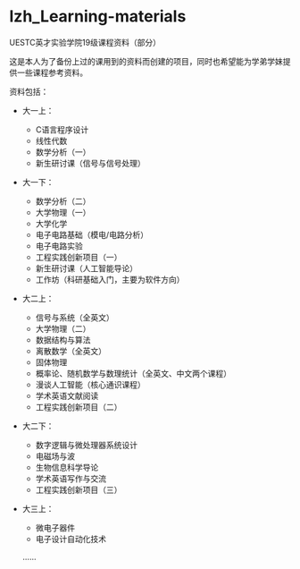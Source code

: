 # lzh_Learning-materials

UESTC英才实验学院19级课程资料（部分）

这是本人为了备份上过的课用到的资料而创建的项目，同时也希望能为学弟学妹提供一些课程参考资料。  

资料包括：  

+ 大一上：

  + C语言程序设计
  + 线性代数
  + 数学分析（一）
  + 新生研讨课（信号与信号处理）

+ 大一下：

  + 数学分析（二）
  + 大学物理（一）
  + 大学化学
  + 电子电路基础（模电/电路分析）
  + 电子电路实验
  + 工程实践创新项目（一）
  + 新生研讨课（人工智能导论）
  + 工作坊（科研基础入门，主要为软件方向）
  
+ 大二上：

  + 信号与系统（全英文）
  + 大学物理（二）
  + 数据结构与算法
  + 离散数学（全英文）
  + 固体物理
  + 概率论、随机数学与数理统计（全英文、中文两个课程）
  + 漫谈人工智能（核心通识课程）
  + 学术英语文献阅读
  + 工程实践创新项目（二）
  
+ 大二下：

  + 数字逻辑与微处理器系统设计
  + 电磁场与波
  + 生物信息科学导论
  + 学术英语写作与交流
  + 工程实践创新项目（三）

+ 大三上：

    + 微电子器件
    + 电子设计自动化技术

    ......
